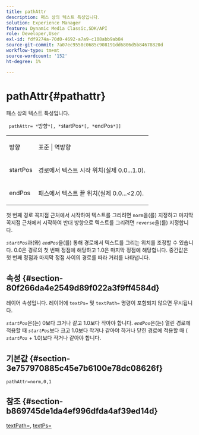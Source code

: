 ```yaml
---
title: pathAttr
description: 패스 상의 텍스트 특성입니다.
solution: Experience Manager
feature: Dynamic Media Classic,SDK/API
role: Developer,User
exl-id: fdf9274a-70d0-4692-a7a9-c108abb9ab84
source-git-commit: 7a07ec9550c0685c908191dd6806d5b84678820d
workflow-type: tm+mt
source-wordcount: '152'
ht-degree: 1%

---
```


# pathAttr{#pathattr}

패스 상의 텍스트 특성입니다.

` pathAttr= *`방향`*[, *`startPos`*[, *`endPos`*]]`

<table id="simpletable_EC76095316AF4F07B1DDCC0D72B814CF"> 
 <tr class="strow"> 
  <td class="stentry"> <p> <span class="varname"> 방향 </span> </p> </td> 
  <td class="stentry"> <p> <span class="codeph"> 표준 </span> | <span class="codeph"> 역방향 </span> </p> </td> 
 </tr> 
 <tr class="strow"> 
  <td class="stentry"> <p> <span class="varname"> startPos </span> </p> </td> 
  <td class="stentry"> <p>경로에서 텍스트 시작 위치(실제 0.0...1.0). </p> </td> 
 </tr> 
 <tr class="strow"> 
  <td class="stentry"> <p> <span class="varname"> endPos </span> </p> </td> 
  <td class="stentry"> <p>패스에서 텍스트 끝 위치(실제 0.0...&lt;2.0). </p> </td> 
 </tr> 
</table>

첫 번째 경로 꼭지점 근처에서 시작하여 텍스트를 그리려면 `norm`을(를) 지정하고 마지막 꼭지점 근처에서 시작하여 반대 방향으로 텍스트를 그리려면 `reverse`을(를) 지정합니다.

*`startPos`*&#x200B;과(와) *`endPos`*&#x200B;을(를) 통해 경로에서 텍스트를 그리는 위치를 조정할 수 있습니다. 0.0은 경로의 첫 번째 정점에 해당하고 1.0은 마지막 정점에 해당합니다. 중간값은 첫 번째 정점과 마지막 정점 사이의 경로를 따라 거리를 나타냅니다.

## 속성 {#section-80f266da4e2549d89f022a3f9ff4584d}

레이어 속성입니다. 레이어에 `textPs=` 및 `textPath=` 명령이 포함되지 않으면 무시됩니다.

*`startPos`*&#x200B;은(는) 0보다 크거나 같고 1.0보다 작아야 합니다. *`endPos`*&#x200B;은(는) 열린 경로에 적용할 때 *`startPos`*&#x200B;보다 크고 1.0보다 작거나 같아야 하거나 닫힌 경로에 적용할 때 ( *`startPos`* + 1.0)보다 작거나 같아야 합니다.

## 기본값 {#section-3e757970885c45e7b6100e78dc08626f}

`pathAttr=norm,0,1`

## 참조 {#section-b869745de1da4ef996dfda4af39ed14d}

[textPath=](../../../../../is-api/http-ref/image-serving-api-ref/c-http-protocol-reference/c-command-reference/r-textpath.md#reference-b09cc0902dff4725bdb54d5da4076ccd), [textPs=](../../../../../is-api/http-ref/image-serving-api-ref/c-http-protocol-reference/c-command-reference/r-textps.md#reference-4209a2a6169f44278da2647cfb0cd767)
